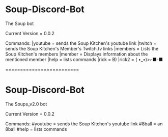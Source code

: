 # Soup-Discord-Bot
The Soup bot

Current Version = 0.0.2

Commands:
|youtube = sends the Soup Kitchen's youtube link
|twitch = sends the Soup Kitchen's Member's Twitch.tv links
|members = Lists the Soup Kitchen's members
|member <soups name in lowercase letters> = Displays information about the mentioned member
|help = lists commands
|rick = B)
|rick2 = ( •_•)>⌐■-■

=========================

# Soup-Discord-Bot
The Soups_v2.0 bot

Current Version = 0.0.2

Commands:
#youtube = sends the Soup Kitchen's youtube link
#8ball = an 8ball
#help = lists commands